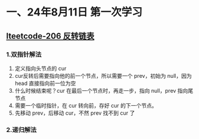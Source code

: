 # 一、24年8月11日 第一次学习
## [lteetcode-206 反转链表](https://leetcode.cn/problems/reverse-linked-list/description/)

### 1.双指针解法

1. 定义指向头节点的 cur
2. cur反转后需要指向他的前一个节点，所以需要一个 prev，初始为 null，因为 head 直接指向前一位为空
3. 什么时候结束呢？cur 在最后一个节点时，再走一步，指向 null，prev 指向尾节点
4. 需要一个临时指针，在 cur 转向前，存好 cur 的下一个节点。
5. 先移动 prev，后移动 cur，不然 prev 找不到 cur 了

### 2.递归解法





